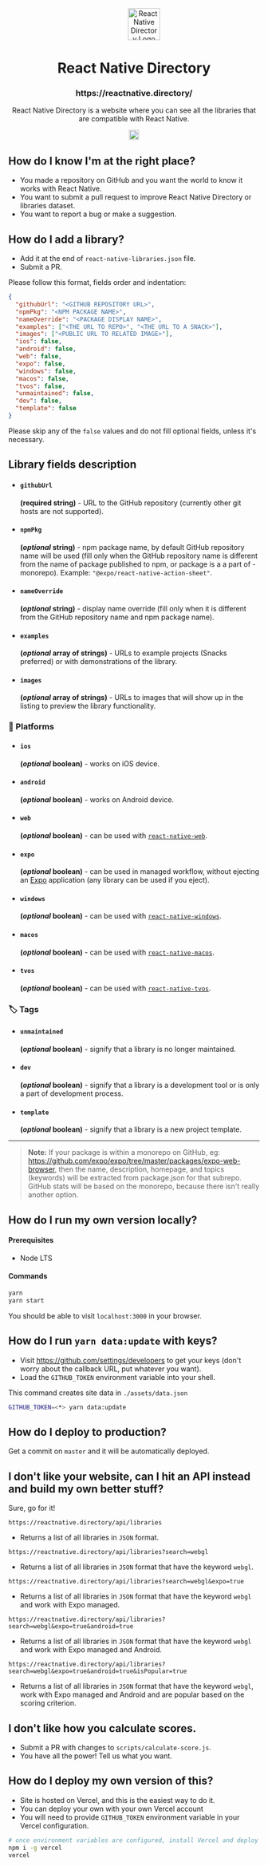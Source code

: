 <dd align="center"><img alt="React Native Directory Logo" height="64" src="./assets/logo.png" /></dd>
<h1 align="center">React Native Directory</h1>
<h3 align="center">https://reactnative.directory/</h3>
<p align="center">React Native Directory is a website where you can see all the libraries that are compatible with React Native.</p>
<p align="center">
  <a href="https://reactnative.directory/">
    <img alt="React Native Directory Logo" height="20" src="https://img.shields.io/github/deployments/react-native-community/directory/Production?label=Deploy&logo=vercel&style=flat-square" />
  </a>
</p>

## How do I know I'm at the right place?

- You made a repository on GitHub and you want the world to know it works with React Native.
- You want to submit a pull request to improve React Native Directory or libraries dataset.
- You want to report a bug or make a suggestion.

## How do I add a library?

- Add it at the end of `react-native-libraries.json` file.
- Submit a PR.

Please follow this format, fields order and indentation:

```json
{
  "githubUrl": "<GITHUB REPOSITORY URL>",
  "npmPkg": "<NPM PACKAGE NAME>",
  "nameOverride": "<PACKAGE DISPLAY NAME>",
  "examples": ["<THE URL TO REPO>", "<THE URL TO A SNACK>"],
  "images": ["<PUBLIC URL TO RELATED IMAGE>"],
  "ios": false,
  "android": false,
  "web": false,
  "expo": false,
  "windows": false,
  "macos": false,
  "tvos": false,
  "unmaintained": false,
  "dev": false,
  "template": false
}
```

Please skip any of the `false` values and do not fill optional fields, unless it's necessary.

## Library fields description

- #### `githubUrl`
  **(required string)** - URL to the GitHub repository (currently other git hosts are not supported).
- #### `npmPkg`
  **(_optional_ string)** - npm package name, by default GitHub repository name will be used (fill only when the GitHub repository name is different from the name of package published to npm, or package is a a part of - monorepo). Example: `"@expo/react-native-action-sheet"`.
- #### `nameOverride`
  **(_optional_ string)** - display name override (fill only when it is different from the GitHub repository name and npm package name).
- #### `examples`
  **(_optional_ array of strings)** - URLs to example projects (Snacks preferred) or with demonstrations of the library.
- #### `images`
  **(_optional_ array of strings)** - URLs to images that will show up in the listing to preview the library functionality.

### 📱 Platforms

- #### `ios`
  **(_optional_ boolean)** - works on iOS device.
- #### `android`
  **(_optional_ boolean)** - works on Android device.
- #### `web`
  **(_optional_ boolean)** - can be used with [`react-native-web`](https://github.com/necolas/react-native-web).
- #### `expo`
  **(_optional_ boolean)** - can be used in managed workflow, without ejecting an [Expo](https://github.com/expo/expo) application (any library can be used if you eject).
- #### `windows`
  **(_optional_ boolean)** - can be used with [`react-native-windows`](https://github.com/microsoft/react-native-windows).
- #### `macos`
  **(_optional_ boolean)** - can be used with [`react-native-macos`](https://github.com/microsoft/react-native-macos).
- #### `tvos`
  **(_optional_ boolean)** - can be used with [`react-native-tvos`](https://github.com/react-native-tvos/react-native-tvos).

### 🏷️ Tags

- #### `unmaintained`
  **(_optional_ boolean)** - signify that a library is no longer maintained.
- #### `dev`
  **(_optional_ boolean)** - signify that a library is a development tool or is only a part of development process.
- #### `template`
  **(_optional_ boolean)** - signify that a library is a new project template.

---

> __Note:__ If your package is within a monorepo on GitHub, eg: https://github.com/expo/expo/tree/master/packages/expo-web-browser, then the name, description, homepage, and topics (keywords) will be extracted from package.json for that subrepo. GitHub stats will be based on the monorepo, because there isn't really another option.

## How do I run my own version locally?

#### Prerequisites

- Node LTS

#### Commands

```sh
yarn
yarn start
```

You should be able to visit `localhost:3000` in your browser.

## How do I run `yarn data:update` with keys?

- Visit https://github.com/settings/developers to get your keys (don't worry about the callback URL, put whatever you want).
- Load the `GITHUB_TOKEN` environment variable into your shell.

This command creates site data in `./assets/data.json`

```sh
GITHUB_TOKEN=<*> yarn data:update
```

## How do I deploy to production?

Get a commit on `master` and it will be automatically deployed.

## I don't like your website, can I hit an API instead and build my own better stuff?

Sure, go for it!

`https://reactnative.directory/api/libraries`

- Returns a list of all libraries in `JSON` format.

`https://reactnative.directory/api/libraries?search=webgl`

- Returns a list of all libraries in `JSON` format that have the keyword `webgl`.

`https://reactnative.directory/api/libraries?search=webgl&expo=true`

- Returns a list of all libraries in `JSON` format that have the keyword `webgl` and work with Expo managed.

`https://reactnative.directory/api/libraries?search=webgl&expo=true&android=true`

- Returns a list of all libraries in `JSON` format that have the keyword `webgl` and work with Expo managed and Android.

`https://reactnative.directory/api/libraries?search=webgl&expo=true&android=true&isPopular=true`

- Returns a list of all libraries in `JSON` format that have the keyword `webgl`, work with Expo managed and Android and are popular based on the scoring criterion.

## I don't like how you calculate scores.

- Submit a PR with changes to `scripts/calculate-score.js`.
- You have all the power! Tell us what you want.

## How do I deploy my own version of this?

- Site is hosted on Vercel, and this is the easiest way to do it.
- You can deploy your own with your own Vercel account
- You will need to provide `GITHUB_TOKEN` environment variable in your Vercel configuration.

```sh
# once environment variables are configured, install Vercel and deploy
npm i -g vercel
vercel
```
